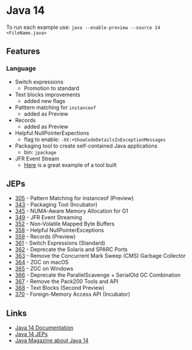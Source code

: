 # Java 14

To run each example use: `java --enable-preview --source 14 <FileName.java>`

## Features

### Language

* Switch expressions
  * Promotion to standard
* Text blocks improvements
  * added new flags
* Patttern matching for `instanceof`
  * added as Preview
* Records
  * added as Preview
* Helpful NullPointerExpections
  * flag to enable: `-XX:+ShowCodeDetailsInExceptionMessages`
* Packaging tool to create self-contained Java applications
  * bin: `jpackage`
* JFR Event Stream
  * [Here](https://github.com/flight-recorder/health-report) is a great example of a tool built

## JEPs

* [305](https://openjdk.java.net/jeps/305) - Pattern Matching for instanceof (Preview)
* [343](https://openjdk.java.net/jeps/343) - Packaging Tool (Incubator)
* [345](https://openjdk.java.net/jeps/345) - NUMA-Aware Memory Allocation for G1
* [349](https://openjdk.java.net/jeps/349) - JFR Event Streaming
* [352](https://openjdk.java.net/jeps/352) - Non-Volatile Mapped Byte Buffers
* [358](https://openjdk.java.net/jeps/358) - Helpful NullPointerExceptions
* [359](https://openjdk.java.net/jeps/359) - Records (Preview)
* [361](https://openjdk.java.net/jeps/361) - Switch Expressions (Standard)
* [362](https://openjdk.java.net/jeps/362) - Deprecate the Solaris and SPARC Ports
* [363](https://openjdk.java.net/jeps/363) - Remove the Concurrent Mark Sweep (CMS) Garbage Collector
* [364](https://openjdk.java.net/jeps/364) - ZGC on macOS
* [365](https://openjdk.java.net/jeps/365) - ZGC on Windows
* [366](https://openjdk.java.net/jeps/366) - Deprecate the ParallelScavenge + SerialOld GC Combination
* [367](https://openjdk.java.net/jeps/367) - Remove the Pack200 Tools and API
* [368](https://openjdk.java.net/jeps/368) - Text Blocks (Second Preview)
* [370](https://openjdk.java.net/jeps/370) - Foreign-Memory Access API (Incubator)

## Links

* [Java 14 Documentation](https://docs.oracle.com/en/java/javase/14/index.html)
* [Java 14 JEPs](https://openjdk.java.net/projects/jdk/14/)
* [Java Magazine about Java 14](https://blogs.oracle.com/javamagazine/java-14-arrives-with-a-host-of-new-features)